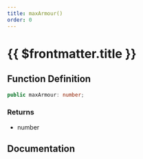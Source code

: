 ```yaml
---
title: maxArmour()
order: 0
---
```


# {{ $frontmatter.title }}

## Function Definition

```ts
public maxArmour: number;
```

### Returns

* number

## Documentation

<!--@include: ./parts/maxArmour.md-->
